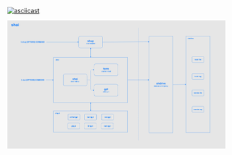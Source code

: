[![asciicast](https://asciinema.org/a/667120.svg)](https://asciinema.org/a/667120)

![arch](arch.png "shai architecture")
